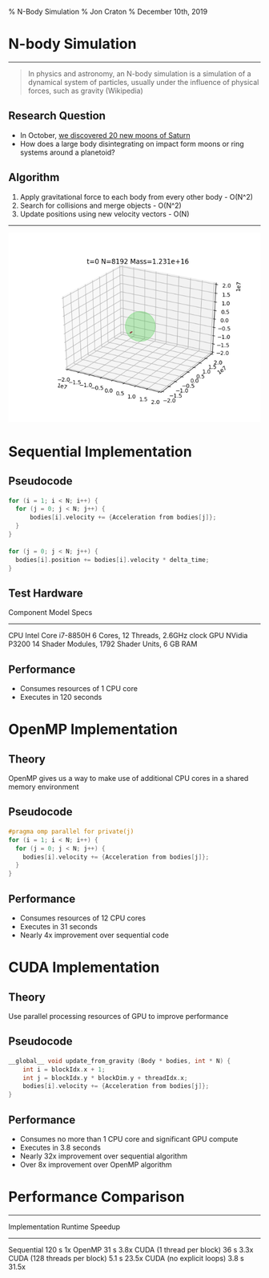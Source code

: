 % N-Body Simulation
% Jon Craton
% December 10th, 2019

N-body Simulation
=================

-----

> In physics and astronomy, an N-body simulation is a simulation of a dynamical system of particles, usually under the influence of physical forces, such as gravity (Wikipedia)

Research Question
-----------------

- In October, [we discovered 20 new moons of Saturn](http://www.astronomy.com/news/2019/10/20-new-moons-discovered-orbiting-saturn)
- How does a large body disintegrating on impact form moons or ring systems around a planetoid?

Algorithm
---------

1. Apply gravitational force to each body from every other body - O(N^2)
2. Search for collisions and merge objects - O(N^2)
3. Update positions using new velocity vectors - O(N)

-----

![Example Output Animation](media/animation.gif)

Sequential Implementation
=========================

Pseudocode
----------

```c
for (i = 1; i < N; i++) {
  for (j = 0; j < N; j++) {
      bodies[i].velocity += {Acceleration from bodies[j]};
  }
}

for (j = 0; j < N; j++) {
  bodies[i].position += bodies[i].velocity * delta_time;
}
```

Test Hardware
-------------

Component   Model                 Specs
----------  --------------------  -----------------------------------------------
CPU         Intel Core i7-8850H   6 Cores, 12 Threads, 2.6GHz clock
GPU         NVidia P3200          14 Shader Modules, 1792 Shader Units, 6 GB RAM

Performance
-----------

- Consumes resources of 1 CPU core
- Executes in 120 seconds

OpenMP Implementation
=====================

Theory
------

OpenMP gives us a way to make use of additional CPU cores in a shared memory environment

Pseudocode
----------

```c
#pragma omp parallel for private(j)
for (i = 1; i < N; i++) {
  for (j = 0; j < N; j++) {
    bodies[i].velocity += {Acceleration from bodies[j]};
  }
}
```

Performance
-----------

- Consumes resources of 12 CPU cores
- Executes in 31 seconds
- Nearly 4x improvement over sequential code

CUDA Implementation
===================

Theory
------

Use parallel processing resources of GPU to improve performance

Pseudocode
----------

```c
__global__ void update_from_gravity (Body * bodies, int * N) {
    int i = blockIdx.x + 1;
    int j = blockIdx.y * blockDim.y + threadIdx.x;
    bodies[i].velocity += {Acceleration from bodies[j]};
}
```

Performance
-----------

- Consumes no more than 1 CPU core and significant GPU compute
- Executes in 3.8 seconds
- Nearly 32x improvement over sequential algorithm
- Over 8x improvement over OpenMP algorithm

Performance Comparison
======================

---

Implementation                Runtime   Speedup
----------------------------  --------- -------
Sequential                    120 s     1x
OpenMP                        31 s      3.8x
CUDA (1 thread per block)     36 s      3.3x
CUDA (128 threads per block)  5.1 s     23.5x
CUDA (no explicit loops)      3.8 s     31.5x
